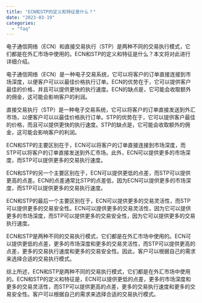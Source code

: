 ```yaml
---
title: "ECN和STP的定义和特征是什么？"
date: "2023-03-19"
categories: 
  - "faq"
---
```


电子通信网络（ECN）和直接交易执行（STP）是两种不同的交易执行模式，它们都是在外汇市场中使用的。ECN和STP的定义和特征是什么？本文将对此进行详细介绍。

电子通信网络（ECN）是一种电子交易系统，它可以将客户的订单直接连接到市场深度，以便客户可以以最佳价格执行订单。ECN的优势在于，它可以提供客户最佳的价格，并且可以提供更快的执行速度。ECN的缺点是，它可能会收取额外的佣金，这可能会影响客户的利润。

直接交易执行（STP）是一种电子交易系统，它可以将客户的订单直接发送到外汇市场，以便客户可以以最佳价格执行订单。STP的优势在于，它可以提供客户最佳的价格，而且可以提供更快的执行速度。STP的缺点是，它可能会收取额外的佣金，这可能会影响客户的利润。

ECN和STP的主要区别在于，ECN可以将客户的订单直接连接到市场深度，而STP可以将客户的订单直接发送到外汇市场。此外，ECN可以提供更多的市场深度，而STP可以提供更多的交易执行速度。

ECN和STP的另一个主要区别在于，ECN可以提供更低的点差，而STP可以提供更高的点差。ECN的点差通常比STP的点差低，因为ECN可以提供更多的市场深度，而STP可以提供更多的交易执行速度。

ECN和STP的最后一个主要区别在于，ECN可以提供更多的交易灵活性，而STP可以提供更多的交易安全性。ECN可以提供更多的交易灵活性，因为它可以提供更多的市场深度，而STP可以提供更多的交易安全性，因为它可以提供更多的交易执行速度。

ECN和STP是两种不同的交易执行模式，它们都是在外汇市场中使用的。ECN可以提供更低的点差，更多的市场深度和更多的交易灵活性，而STP可以提供更高的点差，更多的交易执行速度和更多的交易安全性。因此，客户可以根据自己的需求来选择合适的交易执行模式。

综上所述，ECN和STP是两种不同的交易执行模式，它们都是在外汇市场中使用的。ECN和STP的定义和特征是，ECN可以提供更低的点差，更多的市场深度和更多的交易灵活性，而STP可以提供更高的点差，更多的交易执行速度和更多的交易安全性。客户可以根据自己的需求来选择合适的交易执行模式。
